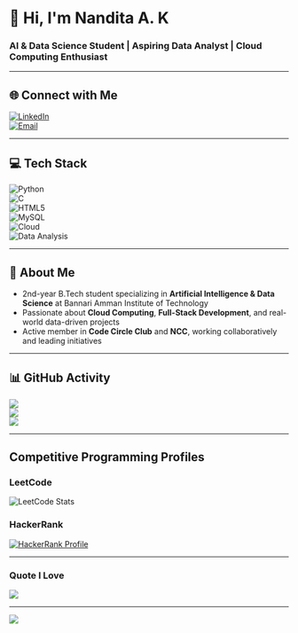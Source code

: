 # 👋 Hi, I'm Nandita A. K  
### AI & Data Science Student | Aspiring Data Analyst | Cloud Computing Enthusiast

---

## 🌐 Connect with Me
[![LinkedIn](https://img.shields.io/badge/LinkedIn-%230077B5.svg?style=for-the-badge&logo=linkedin&logoColor=white)](https://www.linkedin.com/in/nandita-ak-97736b327/)  
[![Email](https://img.shields.io/badge/Email-D14836?style=for-the-badge&logo=gmail&logoColor=white)](mailto:nanditaak19@gmail.com)  

---

## 💻 Tech Stack
![Python](https://img.shields.io/badge/Python-3776AB?style=for-the-badge&logo=python&logoColor=white)  
![C](https://img.shields.io/badge/C-00599C?style=for-the-badge&logo=c&logoColor=white)  
![HTML5](https://img.shields.io/badge/HTML5-E34F26?style=for-the-badge&logo=html5&logoColor=white)  
![MySQL](https://img.shields.io/badge/MySQL-4479A1?style=for-the-badge&logo=mysql&logoColor=white)  
![Cloud](https://img.shields.io/badge/Cloud_Computing-5f9ea0?style=for-the-badge&logo=icloud&logoColor=white)  
![Data Analysis](https://img.shields.io/badge/Data_Analysis-ff8800?style=for-the-badge&logo=google-analytics&logoColor=white)  

---

## 🧠 About Me
- 2nd-year B.Tech student specializing in **Artificial Intelligence & Data Science** at Bannari Amman Institute of Technology  
- Passionate about **Cloud Computing**, **Full-Stack Development**, and real-world data-driven projects  
- Active member in **Code Circle Club** and **NCC**, working collaboratively and leading initiatives  

---

## 📊 GitHub Activity
![](https://github-readme-stats.vercel.app/api?username=NanditaAK&theme=tokyonight&hide_border=false&include_all_commits=true&count_private=true)  
![](https://github-readme-streak-stats.herokuapp.com/?user=NanditaAK&theme=tokyonight&hide_border=false)  
![](https://github-readme-stats.vercel.app/api/top-langs/?username=NanditaAK&theme=tokyonight&hide_border=false&layout=compact)  

---

##  Competitive Programming Profiles  

### LeetCode
![LeetCode Stats](https://leetcard.jacoblin.cool/NanditaAK?theme=dark&font=Montserrat)

### HackerRank
[![HackerRank Profile](https://img.shields.io/badge/HackerRank-2EC866?style=for-the-badge&logo=HackerRank&logoColor=white)](https://www.hackerrank.com/profile/nanditaak19)

---

###  Quote I Love  
![](https://quotes-github-readme.vercel.app/api?type=horizontal&theme=tokyonight)  

---

[![](https://visitcount.itsvg.in/api?id=NanditaAK&icon=0&color=6)](https://visitcount.itsvg.in)
